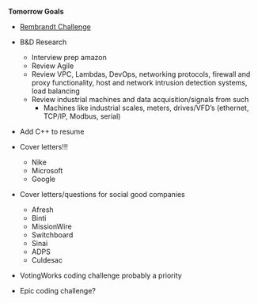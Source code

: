 **Tomorrow Goals**
- [Rembrandt Challenge](https://epic.avature.net/mailRedir.php?u=1&code=PU9iqYzVw_gc1ty6QcVuo0XpGGZIicCW&link=13&transformedUrl=cfeaa66cf7f8617c8637881a9f305c3cbc79b3143032915c7cbb698af2e46719)
- B&D Research
	- Interview prep amazon
	- Review Agile
	- Review VPC, Lambdas, DevOps, networking protocols, firewall and proxy functionality, host and network intrusion detection systems, load balancing
	- Review industrial machines and data acquisition/signals from such
		- Machines like industrial scales, meters, drives/VFD’s (ethernet, TCP/IP, Modbus, serial)

- Add C++ to resume

- Cover letters!!!
	- Nike
	- Microsoft
	- Google
- Cover letters/questions for social good companies
	- Afresh
	- Binti
	- MissionWire
	- Switchboard
	- Sinai
	- ADPS
	- Culdesac

- VotingWorks coding challenge probably a priority
- Epic coding challenge?

